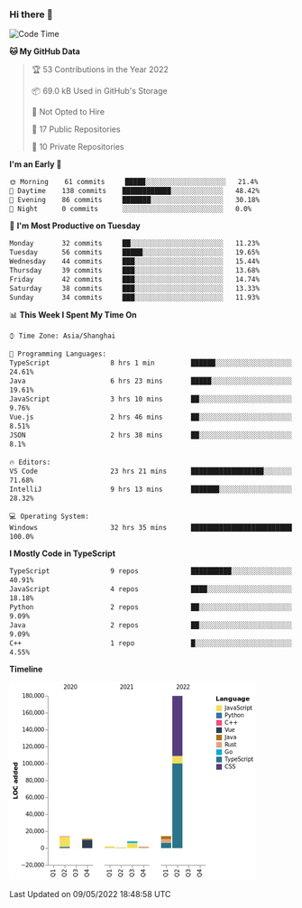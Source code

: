 ### Hi there 👋

<!--START_SECTION:waka-->
![Code Time](http://img.shields.io/badge/Code%20Time-0-blue)

**🐱 My GitHub Data** 

> 🏆 53 Contributions in the Year 2022
 > 
> 📦 69.0 kB Used in GitHub's Storage 
 > 
> 🚫 Not Opted to Hire
 > 
> 📜 17 Public Repositories 
 > 
> 🔑 10 Private Repositories  
 > 
**I'm an Early 🐤** 

```text
🌞 Morning    61 commits     █████░░░░░░░░░░░░░░░░░░░░   21.4% 
🌆 Daytime    138 commits    ████████████░░░░░░░░░░░░░   48.42% 
🌃 Evening    86 commits     ███████░░░░░░░░░░░░░░░░░░   30.18% 
🌙 Night      0 commits      ░░░░░░░░░░░░░░░░░░░░░░░░░   0.0%

```
📅 **I'm Most Productive on Tuesday** 

```text
Monday       32 commits     ██░░░░░░░░░░░░░░░░░░░░░░░   11.23% 
Tuesday      56 commits     █████░░░░░░░░░░░░░░░░░░░░   19.65% 
Wednesday    44 commits     ███░░░░░░░░░░░░░░░░░░░░░░   15.44% 
Thursday     39 commits     ███░░░░░░░░░░░░░░░░░░░░░░   13.68% 
Friday       42 commits     ███░░░░░░░░░░░░░░░░░░░░░░   14.74% 
Saturday     38 commits     ███░░░░░░░░░░░░░░░░░░░░░░   13.33% 
Sunday       34 commits     ███░░░░░░░░░░░░░░░░░░░░░░   11.93%

```


📊 **This Week I Spent My Time On** 

```text
⌚︎ Time Zone: Asia/Shanghai

💬 Programming Languages: 
TypeScript               8 hrs 1 min         ██████░░░░░░░░░░░░░░░░░░░   24.61% 
Java                     6 hrs 23 mins       █████░░░░░░░░░░░░░░░░░░░░   19.61% 
JavaScript               3 hrs 10 mins       ██░░░░░░░░░░░░░░░░░░░░░░░   9.76% 
Vue.js                   2 hrs 46 mins       ██░░░░░░░░░░░░░░░░░░░░░░░   8.51% 
JSON                     2 hrs 38 mins       ██░░░░░░░░░░░░░░░░░░░░░░░   8.1%

🔥 Editors: 
VS Code                  23 hrs 21 mins      ██████████████████░░░░░░░   71.68% 
IntelliJ                 9 hrs 13 mins       ███████░░░░░░░░░░░░░░░░░░   28.32%

💻 Operating System: 
Windows                  32 hrs 35 mins      █████████████████████████   100.0%

```

**I Mostly Code in TypeScript** 

```text
TypeScript               9 repos             ██████████░░░░░░░░░░░░░░░   40.91% 
JavaScript               4 repos             ████░░░░░░░░░░░░░░░░░░░░░   18.18% 
Python                   2 repos             ██░░░░░░░░░░░░░░░░░░░░░░░   9.09% 
Java                     2 repos             ██░░░░░░░░░░░░░░░░░░░░░░░   9.09% 
C++                      1 repo              █░░░░░░░░░░░░░░░░░░░░░░░░   4.55%

```


**Timeline**

![Chart not found](https://raw.githubusercontent.com/rexcape/rexcape/main/charts/bar_graph.png) 


 Last Updated on 09/05/2022 18:48:58 UTC
<!--END_SECTION:waka-->

<!--
**rexcape/rexcape** is a ✨ _special_ ✨ repository because its `README.md` (this file) appears on your GitHub profile.

Here are some ideas to get you started:

- 🔭 I’m currently working on ...
- 🌱 I’m currently learning ...
- 👯 I’m looking to collaborate on ...
- 🤔 I’m looking for help with ...
- 💬 Ask me about ...
- 📫 How to reach me: ...
- 😄 Pronouns: ...
- ⚡ Fun fact: ...
-->

